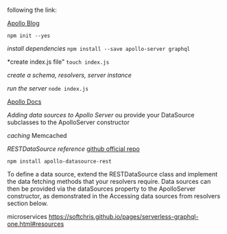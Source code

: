 following the link: 

[Apollo Blog](https://www.apollographql.com/blog/graphql/examples/building-a-graphql-api/)


```npm init --yes``` 

*install dependencies*
```npm install --save apollo-server graphql```

*create index.js file"
```touch index.js```

*create a schema, resolvers, server instance*

*run the server*
```node index.js```

[Apollo Docs](https://www.apollographql.com/docs/apollo-server/data/data-sources/)


*Adding data sources to Apollo Server*
ou provide your DataSource subclasses to the ApolloServer constructor

*caching*
Memcached

*RESTDataSource reference*
[github official repo](https://github.com/apollographql/apollo-server/tree/main/packages/apollo-datasource-rest)

```npm install apollo-datasource-rest```

To define a data source, extend the RESTDataSource class and implement the data fetching methods that your resolvers require. Data sources can then be provided via the dataSources property to the ApolloServer constructor, as demonstrated in the Accessing data sources from resolvers section below.


microservices
https://softchris.github.io/pages/serverless-graphql-one.html#resources